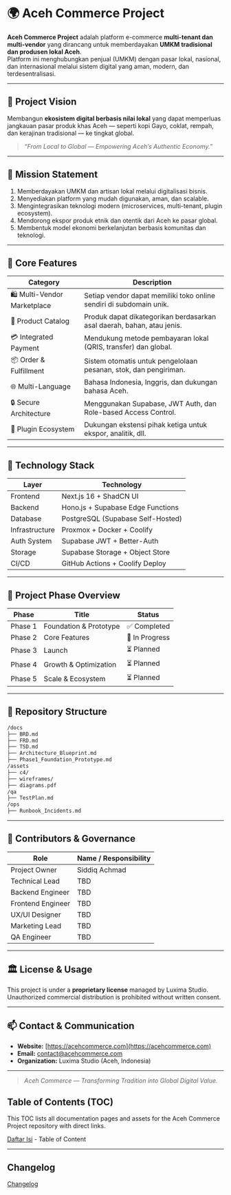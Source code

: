 # 🌍 Aceh Commerce Project

**Aceh Commerce Project** adalah platform e-commerce **multi-tenant dan multi-vendor** yang dirancang untuk memberdayakan **UMKM tradisional dan produsen lokal Aceh**.  
Platform ini menghubungkan penjual (UMKM) dengan pasar lokal, nasional, dan internasional melalui sistem digital yang aman, modern, dan terdesentralisasi.

---

## 🚀 Project Vision

Membangun **ekosistem digital berbasis nilai lokal** yang dapat memperluas jangkauan pasar produk khas Aceh — seperti kopi Gayo, coklat, rempah, dan kerajinan tradisional — ke tingkat global.

> _“From Local to Global — Empowering Aceh’s Authentic Economy.”_

---

## 🎯 Mission Statement

1. Memberdayakan UMKM dan artisan lokal melalui digitalisasi bisnis.
2. Menyediakan platform yang mudah digunakan, aman, dan scalable.
3. Mengintegrasikan teknologi modern (microservices, multi-tenant, plugin ecosystem).
4. Mendorong ekspor produk etnik dan otentik dari Aceh ke pasar global.
5. Membentuk model ekonomi berkelanjutan berbasis komunitas dan teknologi.

---

## 🧩 Core Features

| Category | Description |
|-----------|--------------|
| 🛍️ Multi-Vendor Marketplace | Setiap vendor dapat memiliki toko online sendiri di subdomain unik. |
| 🧾 Product Catalog | Produk dapat dikategorikan berdasarkan asal daerah, bahan, atau jenis. |
| 💳 Integrated Payment | Mendukung metode pembayaran lokal (QRIS, transfer) dan global. |
| 📦 Order & Fulfillment | Sistem otomatis untuk pengelolaan pesanan, stok, dan pengiriman. |
| 🌐 Multi-Language | Bahasa Indonesia, Inggris, dan dukungan bahasa Aceh. |
| 🔒 Secure Architecture | Menggunakan Supabase, JWT Auth, dan Role-based Access Control. |
| 🔌 Plugin Ecosystem | Dukungan ekstensi pihak ketiga untuk ekspor, analitik, dll. |

---

## 🧠 Technology Stack

| Layer | Technology |
|-------|-------------|
| Frontend | Next.js 16 + ShadCN UI |
| Backend | Hono.js + Supabase Edge Functions |
| Database | PostgreSQL (Supabase Self-Hosted) |
| Infrastructure | Proxmox + Docker + Coolify |
| Auth System | Supabase JWT + Better-Auth |
| Storage | Supabase Storage + Object Store |
| CI/CD | GitHub Actions + Coolify Deploy |

---

## 📅 Project Phase Overview

| Phase | Title | Status |
|-------|--------|--------|
| Phase 1 | Foundation & Prototype | ✅ Completed |
| Phase 2 | Core Features | 🔄 In Progress |
| Phase 3 | Launch | ⏳ Planned |
| Phase 4 | Growth & Optimization | ⏳ Planned |
| Phase 5 | Scale & Ecosystem | ⏳ Planned |

---

## 🧭 Repository Structure

```bash
/docs
├── BRD.md
├── FRD.md
├── TSD.md
├── Architecture_Blueprint.md
├── Phase1_Foundation_Prototype.md
/assets
├── c4/
├── wireframes/
├── diagrams.pdf
/qa
├── TestPlan.md
/ops
├── Runbook_Incidents.md
```


---

## 🤝 Contributors & Governance

| Role | Name / Responsibility |
|------|------------------------|
| Project Owner | Siddiq Achmad |
| Technical Lead | TBD |
| Backend Engineer | TBD |
| Frontend Engineer | TBD |
| UX/UI Designer | TBD |
| Marketing Lead | TBD |
| QA Engineer | TBD |

---

## 🏛️ License & Usage

This project is under a **proprietary license** managed by Luxima Studio.  
Unauthorized commercial distribution is prohibited without written consent.

---

## 📫 Contact & Communication

- **Website:** [https://acehcommerce.com](https://acehcommerce.com)
- **Email:** contact@acehcommerce.com  
- **Organization:** Luxima Studio (Aceh, Indonesia)

---
> _Aceh Commerce — Transforming Tradition into Global Digital Value._


## Table of Contents (TOC)

This TOC lists all documentation pages and assets for the Aceh Commerce Project repository with direct links.

[Daftar Isi](TOC.md) - Table of Content

---

## Changelog

[Changelog](CHANGELOG.md)
